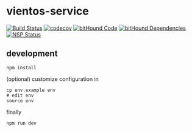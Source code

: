 # vientos-service

[![Build Status](https://travis-ci.org/ehecame/vientos-service.svg?branch=master)](https://travis-ci.org/ehecame/vientos-service)
[![codecov](https://codecov.io/gh/ehecame/vientos-service/branch/master/graph/badge.svg)](https://codecov.io/gh/ehecame/vientos-service)
[![bitHound Code](https://www.bithound.io/github/ehecame/vientos-service/badges/code.svg)](https://www.bithound.io/github/ehecame/vientos-service)
[![bitHound Dependencies](https://www.bithound.io/github/ehecame/vientos-service/badges/dependencies.svg)](https://www.bithound.io/github/ehecame/vientos-service/master/dependencies/npm)
[![NSP Status](https://nodesecurity.io/orgs/vientos/projects/aadd693e-b6cb-4655-8275-cc08a3081b31/badge)](https://nodesecurity.io/orgs/vientos/projects/aadd693e-b6cb-4655-8275-cc08a3081b31)

## development

```shell
npm install
```

(optional) customize configuration in

```shell
cp env.example env
# edit env
source env
```

finally

```shell
npm run dev
```

